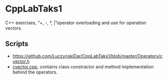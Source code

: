 # CppLabTaks1
C++ exercises, “+, -, *, |”operator overloading and use
for operation vectors.

## Scripts

* https://github.com/LuczynskiDar/CppLabTaks1/blob/master/Operatory/cvector.h
* [cvector.cpp](https://github.com/LuczynskiDar/CppLabTaks1/blob/master/Operatory/cvector.cpp), contains class constractor and method implementation behind the operators.
